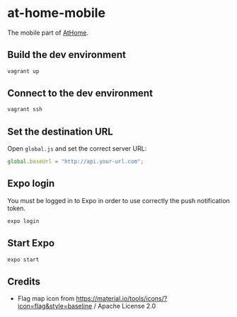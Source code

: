 # at-home-mobile

The mobile part of [AtHome](https://github.com/jean553/at-home).

## Build the dev environment

```sh
vagrant up
```

## Connect to the dev environment

```sh
vagrant ssh
```

## Set the destination URL

Open `global.js` and set the correct server URL:

```js
global.baseUrl = "http://api.your-url.com";
```

## Expo login

You must be logged in to Expo in order to use correctly the push notification token.

```sh
expo login
```

## Start Expo

```sh
expo start
```

## Credits

 * Flag map icon from https://material.io/tools/icons/?icon=flag&style=baseline / Apache License 2.0
